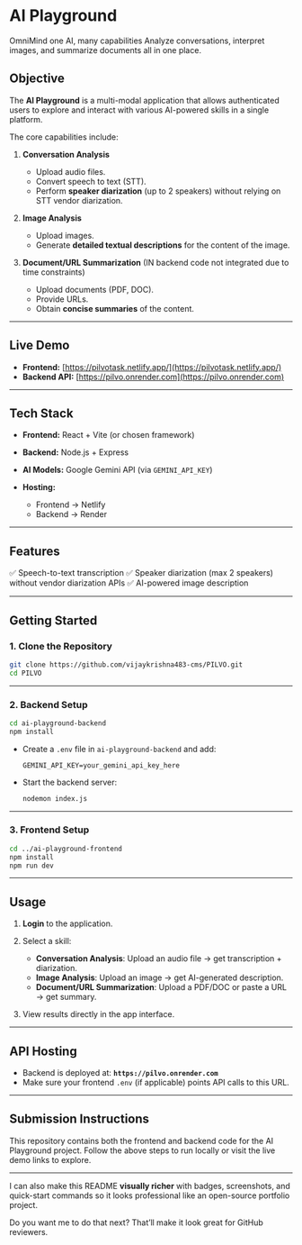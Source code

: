 # AI Playground
OmniMind
one AI, many capabilities
Analyze conversations, interpret images, and summarize documents
all in one place.
## Objective

The **AI Playground** is a multi-modal application that allows authenticated users to explore and interact with various AI-powered skills in a single platform.

The core capabilities include:

1. **Conversation Analysis**

   * Upload audio files.
   * Convert speech to text (STT).
   * Perform **speaker diarization** (up to 2 speakers) without relying on STT vendor diarization.

2. **Image Analysis**

   * Upload images.
   * Generate **detailed textual descriptions** for the content of the image.

3. **Document/URL Summarization** (IN backend code not integrated due to time constraints)

   * Upload documents (PDF, DOC).
   * Provide URLs.
   * Obtain **concise summaries** of the content.

---

## Live Demo

* **Frontend:** [https://pilvotask.netlify.app/](https://pilvotask.netlify.app/)
* **Backend API:** [https://pilvo.onrender.com](https://pilvo.onrender.com)

---

## Tech Stack

* **Frontend:** React + Vite (or chosen framework)
* **Backend:** Node.js + Express
* **AI Models:** Google Gemini API (via `GEMINI_API_KEY`)
* **Hosting:**

  * Frontend → Netlify
  * Backend → Render

---

## Features

✅ Speech-to-text transcription
✅ Speaker diarization (max 2 speakers) without vendor diarization APIs
✅ AI-powered image description


---

## Getting Started

### 1. Clone the Repository

```bash
git clone https://github.com/vijaykrishna483-cms/PILVO.git
cd PILVO
```

---

### 2. Backend Setup

```bash
cd ai-playground-backend
npm install
```

* Create a `.env` file in `ai-playground-backend` and add:

  ```
  GEMINI_API_KEY=your_gemini_api_key_here
  ```

* Start the backend server:

  ```bash
  nodemon index.js
  ```

---

### 3. Frontend Setup

```bash
cd ../ai-playground-frontend
npm install
npm run dev
```

---

## Usage

1. **Login** to the application.
2. Select a skill:

   * **Conversation Analysis**: Upload an audio file → get transcription + diarization.
   * **Image Analysis**: Upload an image → get AI-generated description.
   * **Document/URL Summarization**: Upload a PDF/DOC or paste a URL → get summary.
3. View results directly in the app interface.

---

## API Hosting

* Backend is deployed at: **`https://pilvo.onrender.com`**
* Make sure your frontend `.env` (if applicable) points API calls to this URL.

---

## Submission Instructions

This repository contains both the frontend and backend code for the AI Playground project. Follow the above steps to run locally or visit the live demo links to explore.

---

I can also make this README **visually richer** with badges, screenshots, and quick-start commands so it looks professional like an open-source portfolio project.

Do you want me to do that next? That’ll make it look great for GitHub reviewers.
